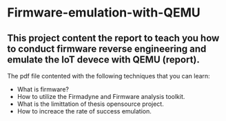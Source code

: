 # Firmware-emulation-with-QEMU

This project content the report to teach you how to conduct firmware reverse engineering and 
emulate the IoT devece with QEMU (report).
---------------
The pdf file contented with the following techniques that you can learn:
* What is firmware?
* How to utilize the Firmadyne and Firmware analysis toolkit.
* What is the limittation of thesis opensource project.
* How to increace the rate of success emulation.
